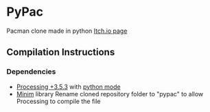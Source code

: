 # PyPac
Pacman clone made in python
[Itch.io page](https://sigmaphi.itch.io/pypac)

## Compilation Instructions
### Dependencies
- [Processing +3.5.3](https://py.processing.org/) with [python mode](https://py.processing.org/)
- [Minim](http://code.compartmental.net/minim/) library
Rename cloned repository folder to "pypac" to allow Processing to compile the file
